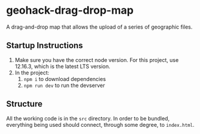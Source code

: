 # geohack-drag-drop-map

A drag-and-drop map that allows the upload of a series of geographic files.


## Startup Instructions

1. Make sure you have the correct node version. For this project, use 12.16.3, which is the latest LTS version.
2. In the project:
   1. `npm i` to download dependencies
   2. `npm run dev` to run the devserver


## Structure

All the working code is in the `src` directory. In order to be bundled, everything being used should connect, through some degree, to `index.html`.


